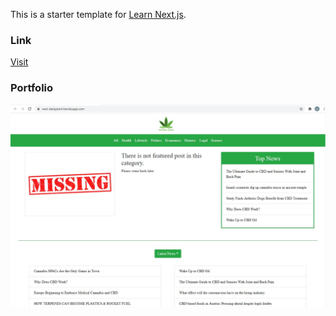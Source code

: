 This is a starter template for [Learn Next.js](https://nextjs.org/learn).

### Link

[Visit](https://next-dailyplant.herokuapp.com/)

### Portfolio

![Auto suggestion](img/01_homepage.jpg)